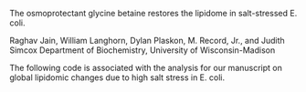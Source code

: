 The osmoprotectant glycine betaine restores the lipidome in salt-stressed E. coli.

Raghav Jain, William Langhorn, Dylan Plaskon, M. Record, Jr., and Judith Simcox
Department of Biochemistry, University of Wisconsin-Madison

The following code is associated with the analysis for our manuscript on global lipidomic changes due to high salt stress in E. coli. 
